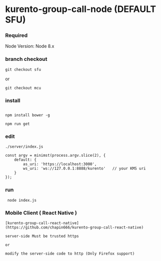 
# kurento-group-call-node (DEFAULT SFU)

### Required

Node Version: Node 8.x

### branch checkout
```
git checkout sfu
```
or
```
git checkout mcu
```

### install
```

npm install bower -g

npm run get
```

### edit
```
./server/index.js 

const argv = minimst(process.argv.slice(2), {
    default: {
        as_uri: 'https://localhost:3000',
        ws_uri: 'ws://127.0.0.1:8888/kurento'   // your KMS uri
    }
});

```

### run
```
 node index.js 

```


### Mobile Client ( React Native )
```
[kurento-group-call-react-native](https://github.com/chapin666/kurento-group-call-react-native)

server-side Must be trusted https

or

modify the server-side code to http (Only Firefox support)
```
